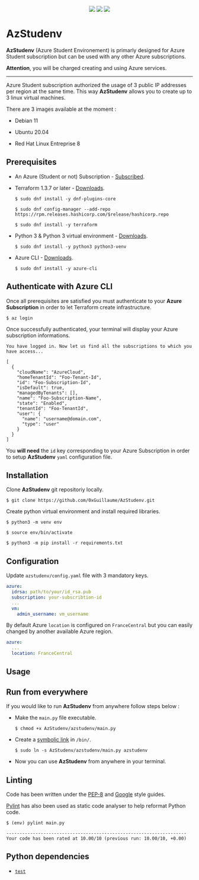 <p align="center">
    <img src="https://img.shields.io/badge/microsoft%20azure-0089D6?style=for-the-badge&logo=microsoft-azure&logoColor=white"/>
    <img src="https://img.shields.io/badge/Terraform-7B42BC?style=for-the-badge&logo=terraform&logoColor=white"/>
    <img src="https://img.shields.io/badge/Python-FFD43B?style=for-the-badge&logo=python&logoColor=blue"/>
</p>


# AzStudenv

**AzStudenv** (Azure Student Environement) is primarly designed for Azure Student subscription but can be used with any other Azure subscriptions.

**Attention**, you will be charged creating and using Azure services.

---

Azure Student subscription authorized the usage of 3 public IP addresses per region at the same time. This way **AzStudenv** allows you to create up to 3 linux virtual machines. 

There are 3 images available at the moment :

- Debian 11

- Ubuntu 20.04

- Red Hat Linux Entreprise 8



## Prerequisites

- An Azure (Student or not) Subscription - [Subscribed](https://azure.microsoft.com/en-us/free/). 

- Terraform 1.3.7 or later - [Downloads](https://developer.hashicorp.com/terraform/downloads).
    ```shell
    $ sudo dnf install -y dnf-plugins-core

    $ sudo dnf config-manager --add-repo https://rpm.releases.hashicorp.com/$release/hashicorp.repo

    $ sudo dnf install -y terraform
    ```

- Python 3 & Python 3 virtual environment - [Downloads](https://www.python.org/downloads/).
    ```shell
    $ sudo dnf install -y python3 python3-venv
    ```

- Azure CLI - [Downloads](https://learn.microsoft.com/en-us/cli/azure/install-azure-cli).
    ```shell
    $ sudo dnf install -y azure-cli
    ```


## Authenticate with Azure CLI

Once all prerequisites are satisfied you must authenticate to your **Azure Subscription** in order to let Terraform create infrastructure.

```shell
$ az login
```

Once successfully authenticated, your terminal will display your Azure subscription informations.

```shell
You have logged in. Now let us find all the subscriptions to which you have access...

[
  {
    "cloudName": "AzureCloud",
    "homeTenantId": "Foo-Tenant-Id",
    "id": "Foo-Subscription-Id",
    "isDefault": true,
    "managedByTenants": [],
    "name": "Foo-Subscription-Name",
    "state": "Enabled",
    "tenantId": "Foo-TenantId",
    "user": {
      "name": "username@domain.com",
      "type": "user"
    }
  }
]
```

You **will need** the `id` key corresponding to your Azure Subscription in order to setup **AzStudenv** `yaml` configuration file.


## Installation

Clone **AzStudenv** git repositoriy locally.

```shell
$ git clone https://github.com/0xGuillaume/AzStudenv.git
```

Create python virtual environment and install required libraries.

```shell
$ python3 -m venv env

$ source env/bin/activate

$ python3 -m pip install -r requirements.txt
```


## Configuration

Update `azstudenv/config.yaml` file with 3 mandatory keys.

```yaml
azure:
  idrsa: path/to/your/id_rsa.pub
  subscription: your-subscribtion-id
  ...
  vm:
    admin_username: vm_username
```

By default Azure `location` is configured on `FranceCentral` but you can easily changed by another available Azure region.

```yaml
azure:
  ...
  location: FranceCentral
```

## Usage



## Run from everywhere

If you would like to run **AzStudenv** from anywhere follow steps below :

* Make the `main.py` file executable.
    ```shell
    $ chmod +x AzStudenv/azstudenv/main.py
    ```

* Create a [symbolic link](https://en.wikipedia.org/wiki/Symbolic_link) in `/bin/`.
    ```
    $ sudo ln -s AzStudenv/azstudenv/main.py azstudenv
    ```

* Now you can use **AzStudenv** from anywhere in your terminal.


## Linting

Code has been written under the [PEP-8](https://peps.python.org/pep-0008/) and [Google](https://google.github.io/styleguide/pyguide.html) style guides.

[Pylint](https://github.com/PyCQA/pylint) has also been used as static code analyser to help reformat Python code.

```
$ (env) pylint main.py

--------------------------------------------------------------------
Your code has been rated at 10.00/10 (previous run: 10.00/10, +0.00)
```


## Python dependencies


-  [`test`](http)
